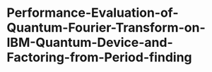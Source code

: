 # Performance-Evaluation-of-Quantum-Fourier-Transform-on-IBM-Quantum-Device-and-Factoring-from-Period-finding
